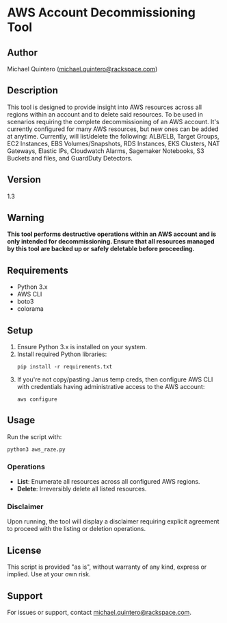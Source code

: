 
# AWS Account Decommissioning Tool

## Author
Michael Quintero (michael.quintero@rackspace.com)

## Description
This tool is designed to provide insight into AWS resources across all regions within an account and to delete said resources. To be used in scenarios requiring the complete decommissioning of an AWS account. It's currently configured for many AWS resources, but new ones can be added at anytime.
Currently, will list/delete the following: ALB/ELB, Target Groups, EC2 Instances, EBS Volumes/Snapshots, RDS Instances, EKS Clusters, NAT Gateways, Elastic IPs, Cloudwatch Alarms, Sagemaker Notebooks, S3 Buckets and files, and GuardDuty Detectors.

## Version
1.3

## Warning
**This tool performs destructive operations within an AWS account and is only intended for decommissioning. Ensure that all resources managed by this tool are backed up or safely deletable before proceeding.**

## Requirements
- Python 3.x
- AWS CLI
- boto3
- colorama

## Setup
1. Ensure Python 3.x is installed on your system.
2. Install required Python libraries:
   ```
   pip install -r requirements.txt
   ```
3. If you're not copy/pasting Janus temp creds, then configure AWS CLI with credentials having administrative access to the AWS account:
   ```
   aws configure
   ```

## Usage
Run the script with:
```
python3 aws_raze.py
```

### Operations
- **List**: Enumerate all resources across all configured AWS regions.
- **Delete**: Irreversibly delete all listed resources.

### Disclaimer
Upon running, the tool will display a disclaimer requiring explicit agreement to proceed with the listing or deletion operations.

## License
This script is provided "as is", without warranty of any kind, express or implied. Use at your own risk.

## Support
For issues or support, contact michael.quintero@rackspace.com.

